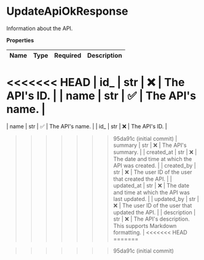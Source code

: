 # UpdateApiOkResponse

Information about the API.

**Properties**

| Name        | Type | Required | Description                                               |
| :---------- | :--- | :------- | :-------------------------------------------------------- |
<<<<<<< HEAD
| id\_        | str  | ❌       | The API's ID.                                             |
| name        | str  | ✅       | The API's name.                                           |
=======
| name        | str  | ✅       | The API's name.                                           |
| id\_        | str  | ❌       | The API's ID.                                             |
>>>>>>> 95da91c (initial commit)
| summary     | str  | ❌       | The API's summary.                                        |
| created_at  | str  | ❌       | The date and time at which the API was created.           |
| created_by  | str  | ❌       | The user ID of the user that created the API.             |
| updated_at  | str  | ❌       | The date and time at which the API was last updated.      |
| updated_by  | str  | ❌       | The user ID of the user that updated the API.             |
| description | str  | ❌       | The API's description. This supports Markdown formatting. |
<<<<<<< HEAD
=======

<!-- This file was generated by liblab | https://liblab.com/ -->
>>>>>>> 95da91c (initial commit)
